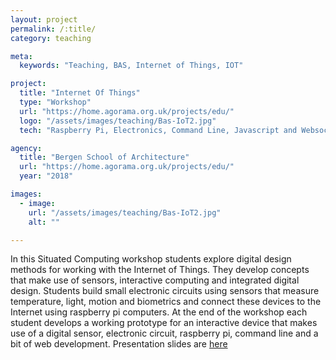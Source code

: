 ```yaml
---
layout: project
permalink: /:title/
category: teaching

meta:
  keywords: "Teaching, BAS, Internet of Things, IOT"

project:
  title: "Internet Of Things"
  type: "Workshop"
  url: "https://home.agorama.org.uk/projects/edu/"
  logo: "/assets/images/teaching/Bas-IoT2.jpg"
  tech: "Raspberry Pi, Electronics, Command Line, Javascript and Websockets"

agency:
  title: "Bergen School of Architecture"
  url: "https://home.agorama.org.uk/projects/edu/"
  year: "2018"

images:
  - image:
    url: "/assets/images/teaching/Bas-IoT2.jpg"
    alt: ""

---
```

<p>In this Situated Computing workshop students explore digital design methods for working with the Internet of Things. They develop concepts that make use of sensors, interactive computing and integrated digital design. Students build small electronic circuits using sensors that measure temperature, light, motion and biometrics and connect these devices to the Internet using raspberry pi computers. At the end of the workshop each student develops a working prototype for an interactive device that makes use of a digital sensor, electronic circuit, raspberry pi, command line and a bit of web development. Presentation slides are <a href="https://home.agorama.org.uk/projects/edu/">here</a> </p>
